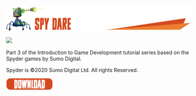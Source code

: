 ![](/.github/images/spy_dare_title.png)

![](/.github/images/SkyDare.gif)


Part 3 of the Introduction to Game Development tutorial series based on the Spyder games by Sumo Digital.

Spyder is ©2020 Sumo Digital Ltd. All rights Reserved.

[![](/.github/images/download.png)](https://github.com/sumo-digital-academy/game-maker-studio/archive/refs/heads/SpyDare.zip)
